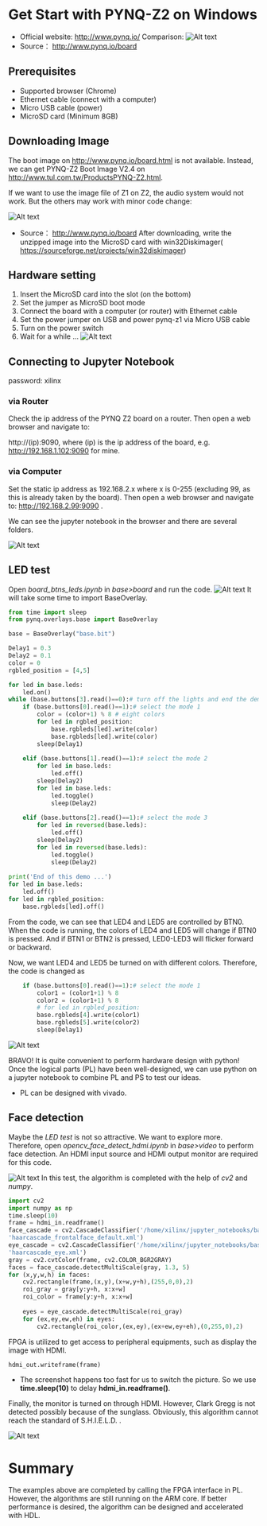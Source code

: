 # Get Start with PYNQ-Z2 on Windows
* Official website: http://www.pynq.io/ 
Comparison: 
![Alt text](https://github.com/SeeedDocument/PYNQ-Z2-board---based-on-Xilinx-Zynq-C7Z020-SoC/raw/master/img/1565060273307.png)
* Source： http://www.pynq.io/board
## Prerequisites
- Supported browser (Chrome)
- Ethernet cable (connect with a computer)
- Micro USB cable (power)
- MicroSD card (Minimum 8GB)
## Downloading Image
The boot image on http://www.pynq.io/board.html is not available. Instead, we can get PYNQ-Z2 Boot Image V2.4 on http://www.tul.com.tw/ProductsPYNQ-Z2.html. 

If we want to use the image file of Z1 on Z2, the audio system would not work. But the others may work with minor code change:


![Alt text](https://github.com/SeeedDocument/PYNQ-Z2-board---based-on-Xilinx-Zynq-C7Z020-SoC/raw/master/img/1565060364170.png)
* Source： http://www.pynq.io/board
After downloading, write the unzipped image into the MicroSD card with win32Diskimager( https://sourceforge.net/projects/win32diskimager)

## Hardware setting
1.  Insert the MicroSD card into the slot (on the bottom)
2.  Set the jumper as MicroSD boot mode
3.  Connect the board with a computer (or router) with Ethernet cable 
4.  Set the power jumper on USB and power pynq-z1 via Micro USB cable
5.  Turn on the power switch
6.  Wait for a while ... 
![Alt text](https://github.com/SeeedDocument/PYNQ-Z2-board---based-on-Xilinx-Zynq-C7Z020-SoC/raw/master/img/IMG_8591.JPG)
## Connecting to Jupyter Notebook
password: xilinx
### via Router
Check the ip address of the PYNQ Z2 board on a router. Then open a web browser and navigate to:

http://(ip):9090, where (ip) is the ip address of the board, e.g. http://192.168.1.102:9090 for mine.
### via Computer 
Set the static ip address as 192.168.2.x where x is 0-255 (excluding 99, as this is already taken by the board).  Then open a web browser and navigate to: http://192.168.2.99:9090 .

We can see the jupyter notebook in the browser and there are several folders.

![Alt text](https://github.com/SeeedDocument/PYNQ-Z2-board---based-on-Xilinx-Zynq-C7Z020-SoC/raw/master/img/1565060484455.png)

## LED test 
Open *board_btns_leds.ipynb* in *base>board* and run the code.
![Alt text](https://github.com/SeeedDocument/PYNQ-Z2-board---based-on-Xilinx-Zynq-C7Z020-SoC/raw/master/img/1565060548514.png)
It will take some time to import BaseOverlay.

```python
from time import sleep
from pynq.overlays.base import BaseOverlay

base = BaseOverlay("base.bit")

Delay1 = 0.3
Delay2 = 0.1
color = 0
rgbled_position = [4,5]

for led in base.leds:
    led.on()  
while (base.buttons[3].read()==0):# turn off the lights and end the demo
    if (base.buttons[0].read()==1):# select the mode 1
        color = (color+1) % 8 # eight colors
        for led in rgbled_position: 
            base.rgbleds[led].write(color)
            base.rgbleds[led].write(color)
        sleep(Delay1)
        
    elif (base.buttons[1].read()==1):# select the mode 2
        for led in base.leds:
            led.off()
        sleep(Delay2)
        for led in base.leds:
            led.toggle()
            sleep(Delay2)
            
    elif (base.buttons[2].read()==1):# select the mode 3
        for led in reversed(base.leds):
            led.off()
        sleep(Delay2)
        for led in reversed(base.leds):
            led.toggle()
            sleep(Delay2)                  
    
print('End of this demo ...')
for led in base.leds:
    led.off()
for led in rgbled_position:
    base.rgbleds[led].off()
```
From the code, we can see that LED4 and LED5 are controlled by BTN0. When the code is running, the colors of LED4 and LED5 will change if BTN0 is pressed.  And if BTN1 or BTN2 is pressed, LED0-LED3 will flicker forward or backward.

Now, we want LED4 and LED5 be turned on with different colors.  Therefore, the code is changed as
```python
    if (base.buttons[0].read()==1):# select the mode 1
        color1 = (color1+1) % 8
        color2 = (color1+1) % 8
        # for led in rgbled_position: 
        base.rgbleds[4].write(color1)
        base.rgbleds[5].write(color2)
        sleep(Delay1)
```
![Alt text](https://github.com/SeeedDocument/PYNQ-Z2-board---based-on-Xilinx-Zynq-C7Z020-SoC/raw/master/img/IMG_8594.JPG)

BRAVO! 
It is quite convenient to perform hardware design with python! Once the logical parts (PL)  have been well-designed, we can use python on a jupyter notebook to combine PL and PS to test our ideas.  
* PL can be designed with vivado.
## Face detection
Maybe the *LED test*  is not so attractive. We want to explore more.
Therefore, open *opencv_face_detect_hdmi.ipynb* in *base>video*  to perform face  detection.
An HDMI input source and HDMI output monitor are required for this code.

![Alt text](https://github.com/SeeedDocument/PYNQ-Z2-board---based-on-Xilinx-Zynq-C7Z020-SoC/raw/master/img/IMG_8595.JPG)
In this test, the algorithm is completed with the help of  *cv2* and *numpy*. 
```python
import cv2
import numpy as np
time.sleep(10)
frame = hdmi_in.readframe()
face_cascade = cv2.CascadeClassifier('/home/xilinx/jupyter_notebooks/base/video/data/' 
'haarcascade_frontalface_default.xml')
eye_cascade = cv2.CascadeClassifier('/home/xilinx/jupyter_notebooks/base/video/data/'
'haarcascade_eye.xml')
gray = cv2.cvtColor(frame, cv2.COLOR_BGR2GRAY)
faces = face_cascade.detectMultiScale(gray, 1.3, 5)
for (x,y,w,h) in faces:
	cv2.rectangle(frame,(x,y),(x+w,y+h),(255,0,0),2)
	roi_gray = gray[y:y+h, x:x+w]
	roi_color = frame[y:y+h, x:x+w]
	
	eyes = eye_cascade.detectMultiScale(roi_gray)
	for (ex,ey,ew,eh) in eyes:
		cv2.rectangle(roi_color,(ex,ey),(ex+ew,ey+eh),(0,255,0),2)
```
FPGA is utilized to get access to peripheral equipments, such as display the image with HDMI.

```python
hdmi_out.writeframe(frame)
```

* The screenshot happens too fast for us to switch the picture. So we use  **time.sleep(10)** to delay **hdmi_in.readframe()**.

Finally, the monitor is turned on through HDMI. However, Clark Gregg is not detected possibly because of the sunglass. 
Obviously, this algorithm cannot reach the standard of S.H.I.E.L.D. .

![Alt text](https://github.com/SeeedDocument/PYNQ-Z2-board---based-on-Xilinx-Zynq-C7Z020-SoC/raw/master/img/IMG_8600.JPG)

# Summary
The examples above are completed by calling the FPGA interface in PL. However, the algorithms are still running on the ARM core. If better performance is desired,  the algorithm can be designed and accelerated with HDL.
